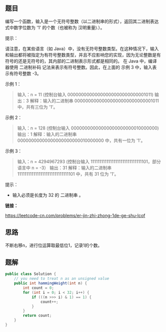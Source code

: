 ## 题目

编写一个函数，输入是一个无符号整数（以二进制串的形式），返回其二进制表达式中数字位数为 '1' 的个数（也被称为 汉明重量).）。

 

提示：

请注意，在某些语言（如 Java）中，没有无符号整数类型。在这种情况下，输入和输出都将被指定为有符号整数类型，并且不应影响您的实现，因为无论整数是有符号的还是无符号的，其内部的二进制表示形式都是相同的。
在 Java 中，编译器使用 二进制补码 记法来表示有符号整数。因此，在上面的 示例 3 中，输入表示有符号整数 -3。


示例 1：

> 输入：n = 11 (控制台输入 00000000000000000000000000001011)
> 输出：3
> 解释：输入的二进制串 00000000000000000000000000001011 中，共有三位为 '1'。

示例 2：

> 输入：n = 128 (控制台输入 00000000000000000000000010000000)
> 输出：1
> 解释：输入的二进制串 00000000000000000000000010000000 中，共有一位为 '1'。

示例 3：

> 输入：n = 4294967293 (控制台输入 11111111111111111111111111111101，部分语言中 n = -3）
> 输出：31
> 解释：输入的二进制串 11111111111111111111111111111101 中，共有 31 位为 '1'。


提示：

* 输入必须是长度为 32 的 二进制串 。

**链接：**

https://leetcode-cn.com/problems/er-jin-zhi-zhong-1de-ge-shu-lcof

## 思路

不断右移n，进行位运算取最低位1，记录1的个数。

## 题解

```java
public class Solution {
    // you need to treat n as an unsigned value
    public int hammingWeight(int n) {
        int count = 0;
        for (int i = 0; i < 32; i++) {
            if (((n >>> i) & 1) == 1) {
                count++;
            }
        }
        return count;
    }
}
```

